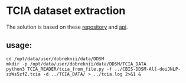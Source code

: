 # TCIA dataset extraction


The solution is based on these [repository](https://github.com/hilfikerp/TCIA-Python3-Downloader.git) and [api](https://wiki.cancerimagingarchive.net/display/Public/TCIA+Programmatic+Interface+%28REST+API%29+Usage+Guide).


## usage:
```
cd /opt/data/user/dobreknii/data/DDSM
mkdir -p /opt/data/user/dobreknii/data/DDSM/TCIA_DATA
python3 TCIA_READER/tcia_from_file.py -f ../CBIS-DDSM-All-doiJNLP-zzWs5zfZ.tcia -d ../TCIA_DATA/ > ../tcia.log 2>&1 &
```
